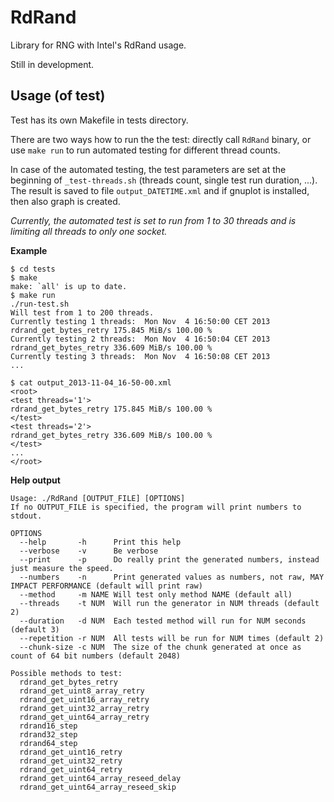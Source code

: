 RdRand
======

Library for RNG with Intel's RdRand usage.

Still in development.




Usage (of test)
---------------
Test has its own Makefile in tests directory.

There are two ways how to run the the test: directly call `RdRand` binary, 
or use `make run` to run automated testing for different thread counts.

In case of the automated testing, the test parameters are set at the beginning 
of `_test-threads.sh` (threads count, single test run duration, ...). 
The result is saved to file `output_DATETIME.xml` and  if gnuplot is installed, 
then also graph is created.

*Currently, the automated test is set to run from 1 to 30 threads 
and is limiting all threads to only one socket.*

**Example**

    $ cd tests
    $ make
    make: `all' is up to date.
    $ make run
    ./run-test.sh
    Will test from 1 to 200 threads.
    Currently testing 1 threads:  Mon Nov  4 16:50:00 CET 2013
    rdrand_get_bytes_retry 175.845 MiB/s 100.00 %
    Currently testing 2 threads:  Mon Nov  4 16:50:04 CET 2013
    rdrand_get_bytes_retry 336.609 MiB/s 100.00 %
    Currently testing 3 threads:  Mon Nov  4 16:50:08 CET 2013
    ...
    
    $ cat output_2013-11-04_16-50-00.xml
    <root>
    <test threads='1'>
    rdrand_get_bytes_retry 175.845 MiB/s 100.00 %
    </test>
    <test threads='2'>
    rdrand_get_bytes_retry 336.609 MiB/s 100.00 %
    </test>
    ...
    </root>

    
    
**Help output**

    Usage: ./RdRand [OUTPUT_FILE] [OPTIONS]
    If no OUTPUT_FILE is specified, the program will print numbers to stdout.
    
    OPTIONS
      --help       -h      Print this help
      --verbose    -v      Be verbose
      --print      -p      Do really print the generated numbers, instead just measure the speed.
      --numbers    -n      Print generated values as numbers, not raw, MAY IMPACT PERFORMANCE (default will print raw)
      --method     -m NAME Will test only method NAME (default all)
      --threads    -t NUM  Will run the generator in NUM threads (default 2)
      --duration   -d NUM  Each tested method will run for NUM seconds (default 3)
      --repetition -r NUM  All tests will be run for NUM times (default 2)
      --chunk-size -c NUM  The size of the chunk generated at once as count of 64 bit numbers (default 2048)

    Possible methods to test:
      rdrand_get_bytes_retry
      rdrand_get_uint8_array_retry
      rdrand_get_uint16_array_retry
      rdrand_get_uint32_array_retry
      rdrand_get_uint64_array_retry
      rdrand16_step
      rdrand32_step
      rdrand64_step
      rdrand_get_uint16_retry
      rdrand_get_uint32_retry
      rdrand_get_uint64_retry
      rdrand_get_uint64_array_reseed_delay
      rdrand_get_uint64_array_reseed_skip
